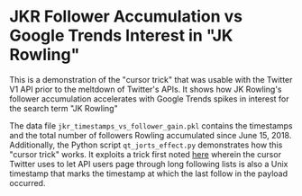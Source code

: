 # JKR Follower Accumulation vs Google Trends Interest in "JK Rowling"
This is a demonstration of the "cursor trick" that was usable with the Twitter V1 API prior to the meltdown of Twitter's APIs. 
It shows how JK Rowling's follower accumulation accelerates with Google Trends spikes in interest for the search term "JK Rowling"

The data file `jkr_timestamps_vs_follower_gain.pkl` contains the timestamps and the total number of followers Rowling accumulated since June 15, 2018. 
Additionally, the Python script `qt_jorts_effect.py` demonstrates how this "cursor trick" works. It exploits a trick first noted [here](https://popzazzle.blogspot.com/2019/11/how-to-find-out-when-someone-followed-you-on-twitter.html) wherein the cursor Twitter uses to let API users page through long following lists is also a Unix timestamp that marks the timestamp at which the last follow in the payload occurred. 
